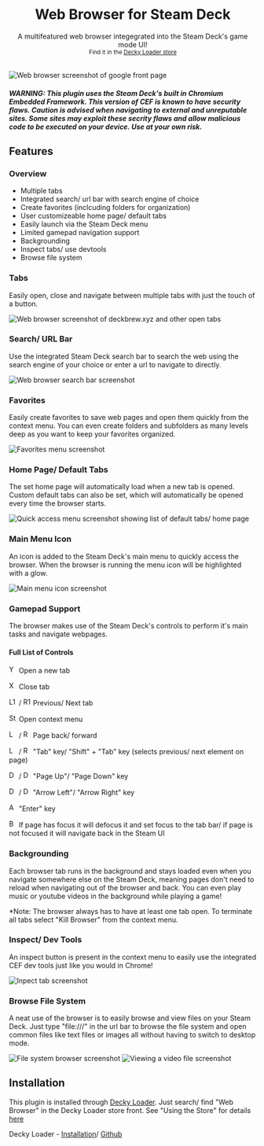 <h1 align="center">Web Browser for Steam Deck</h1>

<div align="center">A multifeatured web browser integegrated into the Steam Deck's game mode UI!</div>

<div align="center"><sub>Find it in the <a href="https://wiki.deckbrew.xyz/en/user-guide/plugin-store">Decky Loader store</a></sub></div>
<br>

![Web browser screenshot of google front page](assets/screenshots/main.png)

##### *WARNING: This plugin uses the Steam Deck's built in Chromium Embedded Framework. This version of CEF is known to have security flaws. Caution is advised when navigating to external and unreputable sites. Some sites may exploit these secrity flaws and allow malicious code to be executed on your device. Use at your own risk.*

## Features

### Overview
- Multiple tabs
- Integrated search/ url bar with search engine of choice
- Create favorites (inclcuding folders for organization)
- User customizeable home page/ default tabs
- Easily launch via the Steam Deck menu
- Limited gamepad navigation support
- Backgrounding
- Inspect tabs/ use devtools
- Browse file system

### Tabs
Easily open, close and navigate between multiple tabs with just the touch of a button.

![Web browser screenshot of deckbrew.xyz and other open tabs](assets/screenshots/deckbrew.jpg)


### Search/ URL Bar
Use the integrated Steam Deck search bar to search the web using the search engine of your choice or enter a url to navigate to directly.

![Web browser search bar screenshot](assets/screenshots/search-bar.jpg)

### Favorites
Easily create favorites to save web pages and open them quickly from the context menu. You can even create folders and subfolders as many levels deep as you want to keep your favorites organized.

![Favorites menu screenshot](assets/screenshots/favorites.jpg)

### Home Page/ Default Tabs
The set home page will automatically load when a new tab is opened. Custom default tabs can also be set, which will automatically be opened every time the browser starts.

![Quick access menu screenshot showing list of default tabs/ home page](assets/screenshots/qam.jpg)

### Main Menu Icon
An icon is added to the Steam Deck's main menu to quickly access the browser. When the browser is running the menu icon will be highlighted with a glow.

![Main menu icon screenshot](assets/screenshots/main-menu.jpg)

### Gamepad Support
The browser makes use of the Steam Deck's controls to perform it's main tasks and navigate webpages.

#### Full List of Controls
<picture><source media="(prefers-color-scheme: dark)" srcset="assets/button-icons/y-light.svg"><source media="(prefers-color-scheme: light)" srcset="assets/button-icons/y-dark.svg"><img height="16px" alt="Y Button:" title="Y Button" src="assets/button-icons/y-dark.svg"></picture> Open a new tab

<picture><source media="(prefers-color-scheme: dark)" srcset="assets/button-icons/x-light.svg"><source media="(prefers-color-scheme: light)" srcset="assets/button-icons/x-dark.svg"><img height="16px" alt="X Button:" title="X Button" src="assets/button-icons/x-dark.svg"></picture> Close tab

<picture><source media="(prefers-color-scheme: dark)" srcset="assets/button-icons/l1-light.svg"><source media="(prefers-color-scheme: light)" srcset="assets/button-icons/l1-dark.svg"><img height="16px" alt="L1 Button" title="L1 Button" src="assets/button-icons/l1-dark.svg"></picture> /
<picture><source media="(prefers-color-scheme: dark)" srcset="assets/button-icons/r1-light.svg"><source media="(prefers-color-scheme: light)" srcset="assets/button-icons/r1-dark.svg"><img height="16px" alt="R1 Button:" title="R1 Button" src="assets/button-icons/r1-dark.svg"></picture> Previous/ Next tab

<picture><source media="(prefers-color-scheme: dark)" srcset="assets/button-icons/start-light.svg"><source media="(prefers-color-scheme: light)" srcset="assets/button-icons/start-dark.svg"><img height="16px" alt="Start Button:" title="Start Button" src="assets/button-icons/start-dark.svg"></picture> Open context menu

<picture><source media="(prefers-color-scheme: dark)" srcset="assets/button-icons/l4-light.svg"><source media="(prefers-color-scheme: light)" srcset="assets/button-icons/l4-dark.svg"><img height="16px" alt="L4 Button" title="L4 Button" src="assets/button-icons/l4-dark.svg"></picture> /
<picture><source media="(prefers-color-scheme: dark)" srcset="assets/button-icons/r4-light.svg"><source media="(prefers-color-scheme: light)" srcset="assets/button-icons/r4-dark.svg"><img height="16px" alt="R4 Button:" title="R4 Button" src="assets/button-icons/r4-dark.svg"></picture> Page back/ forward

<picture><source media="(prefers-color-scheme: dark)" srcset="assets/button-icons/l5-light.svg"><source media="(prefers-color-scheme: light)" srcset="assets/button-icons/l5-dark.svg"><img height="16px" alt="L5 Button" title="L5 Button" src="assets/button-icons/l5-dark.svg"></picture> /
<picture><source media="(prefers-color-scheme: dark)" srcset="assets/button-icons/r5-light.svg"><source media="(prefers-color-scheme: light)" srcset="assets/button-icons/r5-dark.svg"><img height="16px" alt="R5 Button:" title="R5 Button" src="assets/button-icons/r5-dark.svg"></picture> "Tab" key/ "Shift" + "Tab" key (selects previous/ next element on page)

<picture><source media="(prefers-color-scheme: dark)" srcset="assets/button-icons/dpad_up-light.svg"><source media="(prefers-color-scheme: light)" srcset="assets/button-icons/dpad_up-dark.svg"><img height="16px" alt="D Pad Up" title="D Pad Up" src="assets/button-icons/dpad_up-dark.svg"></picture> /
<picture><source media="(prefers-color-scheme: dark)" srcset="assets/button-icons/dpad_down-light.svg"><source media="(prefers-color-scheme: light)" srcset="assets/button-icons/dpad_down-dark.svg"><img height="16px" alt="D Pad Down:" title="D Pad Down" src="assets/button-icons/dpad_down-dark.svg"></picture> "Page Up"/ "Page Down" key

<picture><source media="(prefers-color-scheme: dark)" srcset="assets/button-icons/dpad_left-light.svg"><source media="(prefers-color-scheme: light)" srcset="assets/button-icons/dpad_left-dark.svg"><img height="16px" alt="D Pad Left" title="D Pad Left" src="assets/button-icons/dpad_left-dark.svg"></picture> /
<picture><source media="(prefers-color-scheme: dark)" srcset="assets/button-icons/dpad_right-light.svg"><source media="(prefers-color-scheme: light)" srcset="assets/button-icons/dpad_right-dark.svg"><img height="16px" alt="D Pad Right:" title="D Pad Right" src="assets/button-icons/dpad_right-dark.svg"></picture> "Arrow Left"/ "Arrow Right" key

<picture><source media="(prefers-color-scheme: dark)" srcset="assets/button-icons/a-light.svg"><source media="(prefers-color-scheme: light)" srcset="assets/button-icons/a-dark.svg"><img height="16px" alt="A Button:" title="A Button" src="assets/button-icons/a-dark.svg"></picture> "Enter" key

<picture><source media="(prefers-color-scheme: dark)" srcset="assets/button-icons/b-light.svg"><source media="(prefers-color-scheme: light)" srcset="assets/button-icons/b-dark.svg"><img height="16px" alt="B Button:" title="B Button" src="assets/button-icons/b-dark.svg"></picture> If page has focus it will defocus it and set focus to the tab bar/ if page is not focused it will navigate back in the Steam UI


### Backgrounding
Each browser tab runs in the background and stays loaded even when you navigate somewhere else on the Steam Deck, meaning pages don't need to reload when navigating out of the browser and back. You can even play music or youtube videos in the background while playing a game!

*Note: The browser always has to have at least one tab open. To terminate all tabs select "Kill Browser" from the context menu.

### Inspect/ Dev Tools
An inspect button is present in the context menu to easily use the integrated CEF dev tools just like you would in Chrome!

![Inpect tab screenshot](assets/screenshots/inspect.jpg)

### Browse File System
A neat use of the browser is to easily browse and view files on your Steam Deck. Just type "file:///" in the url bar to browse the file system and open common files like text files or images all without having to switch to desktop mode.

![File system browser screenshot](assets/screenshots/file-system.jpg)
![Viewing a video file screenshot](assets/screenshots/video-file.jpg)

## Installation
This plugin is installed through [Decky Loader](https://wiki.deckbrew.xyz/en/user-guide/home). Just search/ find "Web Browser" in the Decky Loader store front. See "Using the Store" for details [here](https://wiki.deckbrew.xyz/en/user-guide/plugin-store)

Decky Loader - [Installation](https://wiki.deckbrew.xyz/en/user-guide/install)/ [Github](https://github.com/SteamDeckHomebrew/decky-loader)
